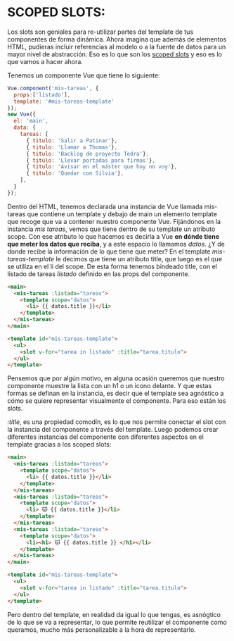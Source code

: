 # SCOPED SLOTS:


  Los slots son geniales para re-utilizar partes del template de tus componentes de forma dinámica. Ahora imagina que además de elementos HTML, pudieras incluir referencias al modelo o a la fuente de datos para un mayor nivel de abstracción. Eso es lo que son los [scoped slots](https://vuejs.org/v2/guide/components-slots.html#Scoped-Slots) y eso es lo que vamos a hacer ahora.

  Tenemos un componente Vue que tiene lo siguiente:
```javascript
Vue.component('mis-tareas', {
  props:['listado'],
  template: '#mis-tareas-template'
});
new Vue({
  el: 'main',
  data: {
    tareas: [
      { titulo: 'Salir a Patinar'},
      { titulo: 'Llamar a Thomas'},
      { titulo: 'Backlog de proyecto Tedra'},
      { titulo: 'Llevar portadas para firmas'},
      { titulo: 'Avisar en el máster que hoy no voy'},
      { titulo: 'Quedar con Silvia'},
    ],
  }
});
```
  Dentro del HTML, tenemos declarada una instancia de Vue llamada mis-tareas que contiene un template y debajo de main un elemento template que recoge que va a contener nuestro componente Vue.
  Fijándonos en la instancia *mis tareas*, vemos que tiene dentro de su template un atributo scope. Con ese atributo lo que hacemos es decirla a Vue **en dónde tiene que meter los datos que reciba**, y a este espacio lo llamamos *datos*. ¿Y de donde recibe la información de lo que tiene que meter? En el template *mis-tareas-template* le decimos que tiene un atributo title, que luego es el que se utiliza en el li del scope. De esta forma tenemos bindeado title, con el listado de tareas *listado* definido en las props del componente.

```html
<main>
  <mis-tareas :listado="tareas">
    <template scope="datos">
      <li> {{ datos.title }}</li>
    </template>
  </mis-tareas>
</main>

<template id="mis-tareas-template">
  <ul>
    <slot v-for="tarea in listado" :title="tarea.titulo">
  </ul>
</template>
```
  Pensemos que por algún motivo, en alguna ocasión queremos que nuestro componente muestre la lista con un h1 o un icono delante. Y que estas formas se definan en la instancia, es decir que el template sea agnóstico a cómo se quiere representar visualmente el componente. Para eso están los slots.

  *:title*, es una propiedad comodín, es lo que nos permite conectar el slot con la instancia del componente a través del template.
  Luego podemos crear diferentes instancias del componente con diferentes aspectos en el template gracias a los scoped slots:
```html
<main>
  <mis-tareas :listado="tareas">
    <template scope="datos">
      <li> {{ datos.title }}</li>
    </template>
  </mis-tareas>
  <mis-tareas :listado="tareas">
    <template scope="datos">
      <li> 🐱 {{ datos.title }}</li>
    </template>
  </mis-tareas>
  <mis-tareas :listado="tareas">
    <template scope="datos">
      <li><h1> 🐱 {{ datos.title }} </h1></li>
    </template>
  </mis-tareas>
</main>

<template id="mis-tareas-template">
  <ul>
    <slot v-for="tarea in listado" :title="tarea.titulo">
  </ul>
</template>
```
  Pero dentro del template, en realidad da igual lo que tengas, es asnógtico de lo que se va a representar, lo que permite reutilizar el componente como queramos, mucho más personalizable a la hora de representarlo.
  
